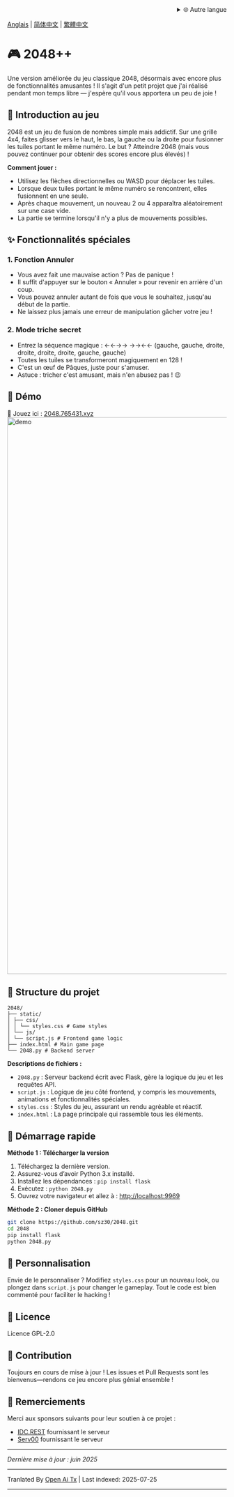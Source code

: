 <div align="right">
  <details>
    <summary >🌐 Autre langue</summary>
    <div>
      <div align="center">
        <a href="https://openaitx.github.io/view.html?user=sz30&project=2048-magic&lang=ja">日本語</a>
        | <a href="https://openaitx.github.io/view.html?user=sz30&project=2048-magic&lang=ko">한국어</a>
        | <a href="https://openaitx.github.io/view.html?user=sz30&project=2048-magic&lang=hi">हिन्दी</a>
        | <a href="https://openaitx.github.io/view.html?user=sz30&project=2048-magic&lang=th">ไทย</a>
        | <a href="https://openaitx.github.io/view.html?user=sz30&project=2048-magic&lang=fr">Français</a>
        | <a href="https://openaitx.github.io/view.html?user=sz30&project=2048-magic&lang=de">Deutsch</a>
        | <a href="https://openaitx.github.io/view.html?user=sz30&project=2048-magic&lang=es">Español</a>
        | <a href="https://openaitx.github.io/view.html?user=sz30&project=2048-magic&lang=it">Itapano</a>
        | <a href="https://openaitx.github.io/view.html?user=sz30&project=2048-magic&lang=ru">Русский</a>
        | <a href="https://openaitx.github.io/view.html?user=sz30&project=2048-magic&lang=pt">Português</a>
        | <a href="https://openaitx.github.io/view.html?user=sz30&project=2048-magic&lang=nl">Nederlands</a>
        | <a href="https://openaitx.github.io/view.html?user=sz30&project=2048-magic&lang=pl">Polski</a>
        | <a href="https://openaitx.github.io/view.html?user=sz30&project=2048-magic&lang=ar">العربية</a>
        | <a href="https://openaitx.github.io/view.html?user=sz30&project=2048-magic&lang=fa">فارسی</a>
        | <a href="https://openaitx.github.io/view.html?user=sz30&project=2048-magic&lang=tr">Türkçe</a>
        | <a href="https://openaitx.github.io/view.html?user=sz30&project=2048-magic&lang=vi">Tiếng Việt</a>
        | <a href="https://openaitx.github.io/view.html?user=sz30&project=2048-magic&lang=id">Bahasa Indonesia</a>
      </div>
    </div>
  </details>
</div>


[Anglais](https://raw.githubusercontent.com/sz30/2048--/main/README.md) | [简体中文](https://raw.githubusercontent.com/sz30/2048--/main/README.zh-CN.md) | [繁體中文](https://raw.githubusercontent.com/sz30/2048--/main/README.zh-TW.md)

# 🎮 2048++

Une version améliorée du jeu classique 2048, désormais avec encore plus de fonctionnalités amusantes ! Il s'agit d'un petit projet que j'ai réalisé pendant mon temps libre — j'espère qu'il vous apportera un peu de joie !

## 🎯 Introduction au jeu

2048 est un jeu de fusion de nombres simple mais addictif. Sur une grille 4x4, faites glisser vers le haut, le bas, la gauche ou la droite pour fusionner les tuiles portant le même numéro. Le but ? Atteindre 2048 (mais vous pouvez continuer pour obtenir des scores encore plus élevés) !

**Comment jouer :**
- Utilisez les flèches directionnelles ou WASD pour déplacer les tuiles.
- Lorsque deux tuiles portant le même numéro se rencontrent, elles fusionnent en une seule.
- Après chaque mouvement, un nouveau 2 ou 4 apparaîtra aléatoirement sur une case vide.
- La partie se termine lorsqu'il n'y a plus de mouvements possibles.

## ✨ Fonctionnalités spéciales

### 1. Fonction Annuler
- Vous avez fait une mauvaise action ? Pas de panique !
- Il suffit d'appuyer sur le bouton « Annuler » pour revenir en arrière d'un coup.
- Vous pouvez annuler autant de fois que vous le souhaitez, jusqu'au début de la partie.
- Ne laissez plus jamais une erreur de manipulation gâcher votre jeu !

### 2. Mode triche secret
- Entrez la séquence magique : ←←→→ →→←← (gauche, gauche, droite, droite,  droite, droite, gauche, gauche)
- Toutes les tuiles se transformeront magiquement en 128 !
- C'est un œuf de Pâques, juste pour s'amuser.
- Astuce : tricher c'est amusant, mais n'en abusez pas ! 😉

## 🎯 Démo

🎯 Jouez ici : [2048.765431.xyz](https://2048.765431.xyz/)
<img width="1279" alt="demo" src="https://github.com/user-attachments/assets/0df2c956-b6d9-4371-a916-f6ac3ae642be" />



## 📁 Structure du projet
```
2048/
├── static/
│ ├── css/
│ │ └── styles.css # Game styles
│ └── js/
│ └── script.js # Frontend game logic
├── index.html # Main game page
└── 2048.py # Backend server
```
**Descriptions de fichiers :**
- `2048.py` : Serveur backend écrit avec Flask, gère la logique du jeu et les requêtes API.
- `script.js` : Logique de jeu côté frontend, y compris les mouvements, animations et fonctionnalités spéciales.
- `styles.css` : Styles du jeu, assurant un rendu agréable et réactif.
- `index.html` : La page principale qui rassemble tous les éléments.

## 🚀 Démarrage rapide

**Méthode 1 : Télécharger la version**
1. Téléchargez la dernière version.
2. Assurez-vous d’avoir Python 3.x installé.
3. Installez les dépendances : `pip install flask`
4. Exécutez : `python 2048.py`
5. Ouvrez votre navigateur et allez à : [http://localhost:9969](http://localhost:9969)

**Méthode 2 : Cloner depuis GitHub**
```bash
git clone https://github.com/sz30/2048.git
cd 2048
pip install flask
python 2048.py
```

## 🎨 Personnalisation

Envie de le personnaliser ? Modifiez `styles.css` pour un nouveau look, ou plongez dans `script.js` pour changer le gameplay. Tout le code est bien commenté pour faciliter le hacking !

## 📝 Licence

Licence GPL-2.0

## 🤝 Contribution

Toujours en cours de mise à jour ! Les issues et Pull Requests sont les bienvenus—rendons ce jeu encore plus génial ensemble !


## 🙏 Remerciements

Merci aux sponsors suivants pour leur soutien à ce projet :
- [IDC.REST](https://idc.rest/) fournissant le serveur
- [Serv00](https://www.serv00.com/) fournissant le serveur

---
_Dernière mise à jour : juin 2025_


---

Tranlated By [Open Ai Tx](https://github.com/OpenAiTx/OpenAiTx) | Last indexed: 2025-07-25

---